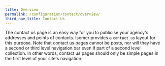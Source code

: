 ```yaml
---
title: Overview
permalink: /configuration/contact/overview/
third_nav_title: Contact Us
---
```

The contact us page is an easy way for you to publicise your agency's addresses and points of contacts. Isomer provides a `contact_us` layout for this purpose. Note that contact us pages cannot be posts, nor will they have a second or third level navigation bar even if part of a second level collection. In other words, contact us pages should only be simple pages in the first level of your site's navigation.